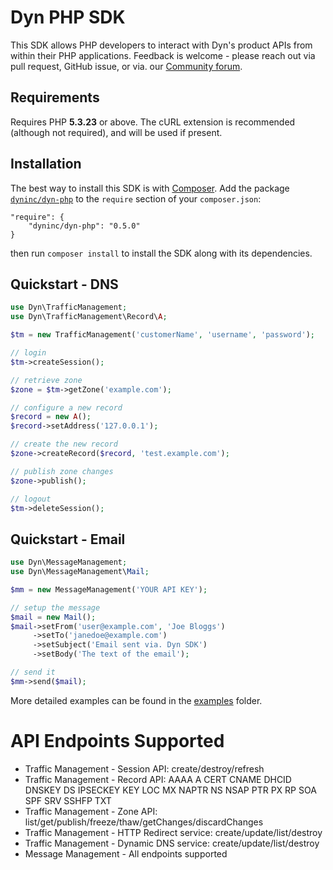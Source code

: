 Dyn PHP SDK
===========

This SDK allows PHP developers to interact with Dyn's product APIs from within their PHP applications. Feedback is welcome - please reach out via pull request, GitHub issue, or via. our [Community forum](http://www.dyncommunity.com/).

## Requirements

Requires PHP **5.3.23** or above. The cURL extension is recommended (although not required), and will be used if present.

## Installation

The best way to install this SDK is with [Composer](http://getcomposer.org). Add the package [`dyninc/dyn-php`](https://packagist.org/packages/dyninc/dyn-php) to the `require` section of your `composer.json`:

    "require": {
        "dyninc/dyn-php": "0.5.0"
    }

then run `composer install` to install the SDK along with its dependencies.

## Quickstart - DNS

```php
use Dyn\TrafficManagement;
use Dyn\TrafficManagement\Record\A;

$tm = new TrafficManagement('customerName', 'username', 'password');

// login
$tm->createSession();

// retrieve zone
$zone = $tm->getZone('example.com');

// configure a new record
$record = new A();
$record->setAddress('127.0.0.1');

// create the new record
$zone->createRecord($record, 'test.example.com');

// publish zone changes
$zone->publish();

// logout
$tm->deleteSession();
```

## Quickstart - Email

```php
use Dyn\MessageManagement;
use Dyn\MessageManagement\Mail;

$mm = new MessageManagement('YOUR API KEY');

// setup the message
$mail = new Mail();
$mail->setFrom('user@example.com', 'Joe Bloggs')
     ->setTo('janedoe@example.com')
     ->setSubject('Email sent via. Dyn SDK')
     ->setBody('The text of the email');

// send it
$mm->send($mail);
```

More detailed examples can be found in the [examples](examples) folder.

# API Endpoints Supported

* Traffic Management - Session API: create/destroy/refresh
* Traffic Management - Record API: AAAA A CERT CNAME DHCID DNSKEY DS IPSECKEY KEY LOC MX NAPTR NS NSAP PTR PX RP SOA SPF SRV SSHFP TXT
* Traffic Management - Zone API: list/get/publish/freeze/thaw/getChanges/discardChanges
* Traffic Management - HTTP Redirect service: create/update/list/destroy
* Traffic Management - Dynamic DNS service: create/update/list/destroy
* Message Management - All endpoints supported

